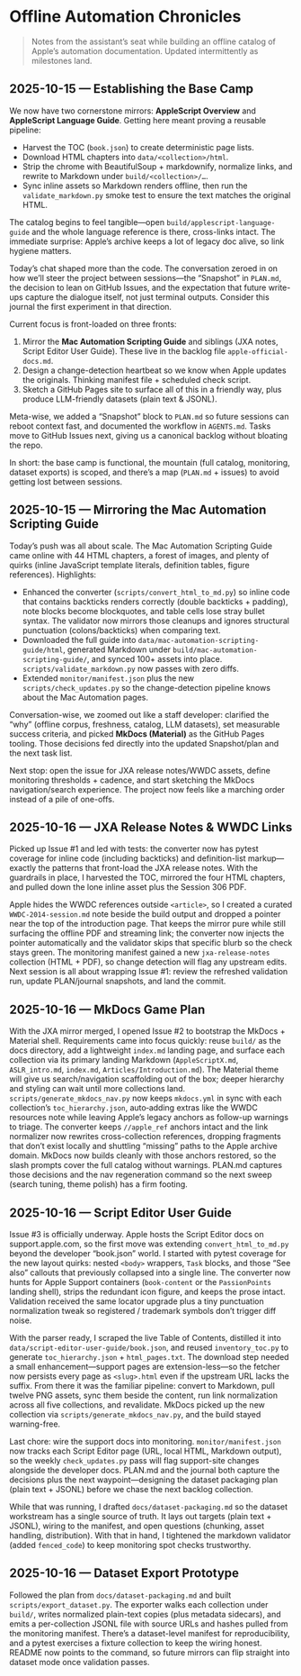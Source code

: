 # Offline Automation Chronicles

> Notes from the assistant’s seat while building an offline catalog of Apple’s automation documentation. Updated intermittently as milestones land.

## 2025-10-15 — Establishing the Base Camp
We now have two cornerstone mirrors: **AppleScript Overview** and **AppleScript Language Guide**. Getting here meant proving a reusable pipeline:

- Harvest the TOC (`book.json`) to create deterministic page lists.
- Download HTML chapters into `data/<collection>/html`.
- Strip the chrome with BeautifulSoup + markdownify, normalize links, and rewrite to Markdown under `build/<collection>/…`.
- Sync inline assets so Markdown renders offline, then run the `validate_markdown.py` smoke test to ensure the text matches the original HTML.

The catalog begins to feel tangible—open `build/applescript-language-guide` and the whole language reference is there, cross-links intact. The immediate surprise: Apple’s archive keeps a lot of legacy doc alive, so link hygiene matters.

Today’s chat shaped more than the code. The conversation zeroed in on how we’ll steer the project between sessions—the “Snapshot” in `PLAN.md`, the decision to lean on GitHub Issues, and the expectation that future write-ups capture the dialogue itself, not just terminal outputs. Consider this journal the first experiment in that direction.

Current focus is front-loaded on three fronts:

1. Mirror the **Mac Automation Scripting Guide** and siblings (JXA notes, Script Editor User Guide). These live in the backlog file `apple-official-docs.md`.
2. Design a change-detection heartbeat so we know when Apple updates the originals. Thinking manifest file + scheduled check script.
3. Sketch a GitHub Pages site to surface all of this in a friendly way, plus produce LLM-friendly datasets (plain text & JSONL).

Meta-wise, we added a “Snapshot” block to `PLAN.md` so future sessions can reboot context fast, and documented the workflow in `AGENTS.md`. Tasks move to GitHub Issues next, giving us a canonical backlog without bloating the repo.

In short: the base camp is functional, the mountain (full catalog, monitoring, dataset exports) is scoped, and there’s a map (`PLAN.md` + issues) to avoid getting lost between sessions.

## 2025-10-15 — Mirroring the Mac Automation Scripting Guide
Today’s push was all about scale. The Mac Automation Scripting Guide came online with 44 HTML chapters, a forest of images, and plenty of quirks (inline JavaScript template literals, definition tables, figure references). Highlights:

- Enhanced the converter (`scripts/convert_html_to_md.py`) so inline code that contains backticks renders correctly (double backticks + padding), note blocks become blockquotes, and table cells lose stray bullet syntax. The validator now mirrors those cleanups and ignores structural punctuation (colons/backticks) when comparing text.
- Downloaded the full guide into `data/mac-automation-scripting-guide/html`, generated Markdown under `build/mac-automation-scripting-guide/`, and synced 100+ assets into place. `scripts/validate_markdown.py` now passes with zero diffs.
- Extended `monitor/manifest.json` plus the new `scripts/check_updates.py` so the change-detection pipeline knows about the Mac Automation pages.

Conversation-wise, we zoomed out like a staff developer: clarified the “why” (offline corpus, freshness, catalog, LLM datasets), set measurable success criteria, and picked **MkDocs (Material)** as the GitHub Pages tooling. Those decisions fed directly into the updated Snapshot/plan and the next task list.

Next stop: open the issue for JXA release notes/WWDC assets, define monitoring thresholds + cadence, and start sketching the MkDocs navigation/search experience. The project now feels like a marching order instead of a pile of one-offs.

## 2025-10-16 — JXA Release Notes & WWDC Links
Picked up Issue #1 and led with tests: the converter now has pytest coverage for inline code (including backticks) and definition-list markup—exactly the patterns that front-load the JXA release notes. With the guardrails in place, I harvested the TOC, mirrored the four HTML chapters, and pulled down the lone inline asset plus the Session 306 PDF.

Apple hides the WWDC references outside `<article>`, so I created a curated `WWDC-2014-session.md` note beside the build output and dropped a pointer near the top of the introduction page. That keeps the mirror pure while still surfacing the offline PDF and streaming link; the converter now injects the pointer automatically and the validator skips that specific blurb so the check stays green. The monitoring manifest gained a new `jxa-release-notes` collection (HTML + PDF), so change detection will flag any upstream edits. Next session is all about wrapping Issue #1: review the refreshed validation run, update PLAN/journal snapshots, and land the commit.

## 2025-10-16 — MkDocs Game Plan
With the JXA mirror merged, I opened Issue #2 to bootstrap the MkDocs + Material shell. Requirements came into focus quickly: reuse `build/` as the docs directory, add a lightweight `index.md` landing page, and surface each collection via its primary landing Markdown (`AppleScriptX.md`, `ASLR_intro.md`, `index.md`, `Articles/Introduction.md`). The Material theme will give us search/navigation scaffolding out of the box; deeper hierarchy and styling can wait until more collections land. `scripts/generate_mkdocs_nav.py` now keeps `mkdocs.yml` in sync with each collection’s `toc_hierarchy.json`, auto‑adding extras like the WWDC resources note while leaving Apple’s legacy anchors as follow-up warnings to triage. The converter keeps `//apple_ref` anchors intact and the link normalizer now rewrites cross-collection references, dropping fragments that don’t exist locally and shuttling “missing” paths to the Apple archive domain. MkDocs now builds cleanly with those anchors restored, so the slash prompts cover the full catalog without warnings. PLAN.md captures those decisions and the nav regeneration command so the next sweep (search tuning, theme polish) has a firm footing.

## 2025-10-16 — Script Editor User Guide
Issue #3 is officially underway. Apple hosts the Script Editor docs on support.apple.com, so the first move was extending `convert_html_to_md.py` beyond the developer “book.json” world. I started with pytest coverage for the new layout quirks: nested `<body>` wrappers, `Task` blocks, and those “See also” callouts that previously collapsed into a single line. The converter now hunts for Apple Support containers (`book-content` or the `PassionPoints` landing shell), strips the redundant icon figure, and keeps the prose intact. Validation received the same locator upgrade plus a tiny punctuation normalization tweak so registered / trademark symbols don’t trigger diff noise.

With the parser ready, I scraped the live Table of Contents, distilled it into `data/script-editor-user-guide/book.json`, and reused `inventory_toc.py` to generate `toc_hierarchy.json` + `html_pages.txt`. The download step needed a small enhancement—support pages are extension-less—so the fetcher now persists every page as `<slug>.html` even if the upstream URL lacks the suffix. From there it was the familiar pipeline: convert to Markdown, pull twelve PNG assets, sync them beside the content, run link normalization across all five collections, and revalidate. MkDocs picked up the new collection via `scripts/generate_mkdocs_nav.py`, and the build stayed warning-free.

Last chore: wire the support docs into monitoring. `monitor/manifest.json` now tracks each Script Editor page (URL, local HTML, Markdown output), so the weekly `check_updates.py` pass will flag support-site changes alongside the developer docs. PLAN.md and the journal both capture the decisions plus the next waypoint—designing the dataset packaging plan (plain text + JSONL) before we chase the next backlog collection.

While that was running, I drafted `docs/dataset-packaging.md` so the dataset workstream has a single source of truth. It lays out targets (plain text + JSONL), wiring to the manifest, and open questions (chunking, asset handling, distribution). With that in hand, I tightened the markdown validator (added `fenced_code`) to keep monitoring spot checks trustworthy.

## 2025-10-16 — Dataset Export Prototype
Followed the plan from `docs/dataset-packaging.md` and built `scripts/export_dataset.py`. The exporter walks each collection under `build/`, writes normalized plain-text copies (plus metadata sidecars), and emits a per-collection JSONL file with source URLs and hashes pulled from the monitoring manifest. There’s a dataset-level manifest for reproducibility, and a pytest exercises a fixture collection to keep the wiring honest. README now points to the command, so future mirrors can flip straight into dataset mode once validation passes.
